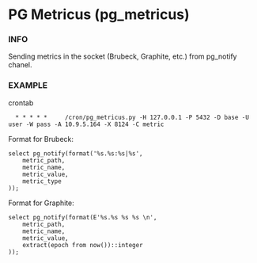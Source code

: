 # PG Metricus (pg_metricus)

### INFO

Sending metrics in the socket (Brubeck, Graphite, etc.) from pg_notify chanel.

### EXAMPLE

crontab
```
  * * * * *     /cron/pg_metricus.py -H 127.0.0.1 -P 5432 -D base -U user -W pass -A 10.9.5.164 -X 8124 -C metric
```

Format for Brubeck:
```plpgsql
select pg_notify(format('%s.%s:%s|%s', 
    metric_path, 
    metric_name, 
    metric_value, 
    metric_type
));
```

Format for Graphite:
```plpgsql
select pg_notify(format(E'%s.%s %s %s \n', 
    metric_path, 
    metric_name, 
    metric_value, 
    extract(epoch from now())::integer
));
```

